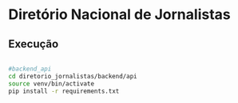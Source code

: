 # Diretório Nacional de Jornalistas

## Execução

```sh

#backend_api
cd diretorio_jornalistas/backend/api
source venv/bin/activate
pip install -r requirements.txt

```